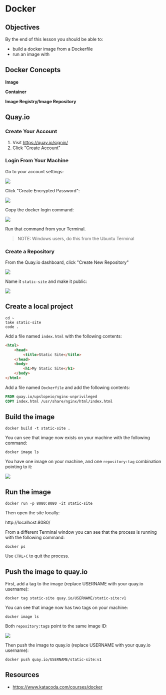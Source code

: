# Docker

## Objectives

By the end of this lesson you should be able to:

- build a docker image from a Dockerfile
- run an image with

## Docker Concepts

**Image**

**Container**

**Image Registry/Image Repository**

## Quay.io

### Create Your Account

1. Visit https://quay.io/signin/
1. Click "Create Account"

### Login From Your Machine

Go to your account settings:

![](./img/quay-password-01.png)

Click "Create Encrypted Password":

![](./img/quay-password-02.png)

Copy the docker login command:

![](./img/quay-password-03.png)

Run that command from your Terminal.

> NOTE: Windows users, do this from the Ubuntu Terminal

### Create a Repository

From the Quay.io dashboard, click "Create New Repository"

![](./img/quay-repo-01.png)

Name it `static-site` and make it public:

![](./img/quay-repo-02.png)

## Create a local project

```
cd ~
take static-site
code .
```

Add a file named `index.html` with the following contents:

```html
<html>
    <head>
        <title>Static Site</title>
    </head>
    <body>
        <h1>My Static Site</h1>
    </body>
</html>
```

Add a file named `Dockerfile` and add the following contents:

```dockerfile
FROM quay.io/upslopeio/nginx-unprivileged
COPY index.html /usr/share/nginx/html/index.html
```

## Build the image

```
docker build -t static-site .
```

You can see that image now exists on your machine with the following command:

```
docker image ls
```

You have one image on your machine, and one `repository:tag` combination pointing to it:

![](./img/docker-image-one-tag.png)

## Run the image

```
docker run -p 8080:8080 -it static-site
```

Then open the site locally:

http://localhost:8080/

From a different Terminal window you can see that the process is running with the following command:

```
docker ps
```

Use `CTRL+C` to quit the process.

## Push the image to quay.io

First, add a tag to the image (replace USERNAME with your quay.io username):

```
docker tag static-site quay.io/USERNAME/static-site:v1
```

You can see that image now has two tags on your machine:

```
docker image ls
```

Both `repository:tag`s point to the same image ID:

![](./img/docker-image-two-tags.png)

Then push the image to quay.io (replace USERNAME with your quay.io username):

```
docker push quay.io/USERNAME/static-site:v1
```

## Resources

- https://www.katacoda.com/courses/docker
